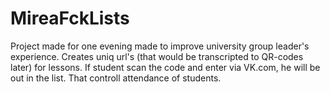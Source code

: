 # MireaFckLists
Project made for one evening made to improve university group leader's experience.
Creates uniq url's (that would be transcripted to QR-codes later) for lessons. If student scan the code and enter via VK.com, he will be out in the list.
That controll attendance of students.
